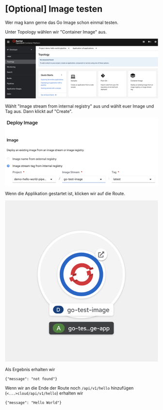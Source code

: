 # \[Optional\] Image testen

Wer mag kann gerne das Go Image schon einmal testen.

Unter Topology wählen wir "Container Image" aus.

![](../../../.gitbook/assets/screenshot-2021-04-14-at-22.50.10.png)

Wählt "Image stream from internal registry" aus und wählt euer Image und Tag aus. Dann klickt auf "Create".

![](../../../.gitbook/assets/screenshot-2021-04-14-at-22.50.57.png)

Wenn die Applikation gestartet ist, klicken wir auf die Route.

![](../../../.gitbook/assets/screenshot-2021-04-14-at-22.53.20.png)

Als Ergebnis erhalten wir 

```text
{"message": "not found"}
```

Wenn wir an die Ende der Route noch `/api/v1/hello` hinzufügen \(`<...>cloud/api/v1/hello`\) erhalten wir

```text
{"message": "Hello World"}
```


